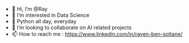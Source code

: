 - 👋 Hi, I’m @Ray
- 👀 I’m interested in Data Science
- 🌱 Python all day, everyday
- 💞️ I’m looking to collaborate on AI related projects
- 📫 How to reach me : https://www.linkedin.com/in/rayen-ben-soltane/

<!---
Rayen-bensoltane/Rayen-bensoltane is a ✨ special ✨ repository because its `README.md` (this file) appears on your GitHub profile.
You can click the Preview link to take a look at your changes.
--->
